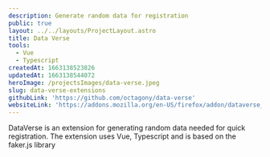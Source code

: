 ```yaml
---
description: Generate random data for registration
public: true
layout: ../../layouts/ProjectLayout.astro
title: Data Verse
tools:
  - Vue
  - Typescript
createdAt: 1663138523826
updatedAt: 1663138544072
heroImage: /projectsImages/data-verse.jpeg
slug: data-verse-extensions
githubLink: 'https://github.com/octagony/data-verse'
websiteLink: 'https://addons.mozilla.org/en-US/firefox/addon/dataverse_extension/'
---
```


DataVerse is an extension for generating random data needed for quick registration. The extension uses Vue, Typescript and is based on the faker.js library
